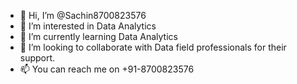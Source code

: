 - 👋 Hi, I’m @Sachin8700823576
- 👀 I’m interested in Data Analytics
- 🌱 I’m currently learning Data Analytics 
- 💞️ I’m looking to collaborate with Data field professionals for their support.
- 📫 You can reach me on +91-8700823576

<!---
Sachin8700823576/Sachin8700823576 is a ✨ special ✨ repository because its `README.md` (this file) appears on your GitHub profile.
You can click the Preview link to take a look at your changes.
--->
